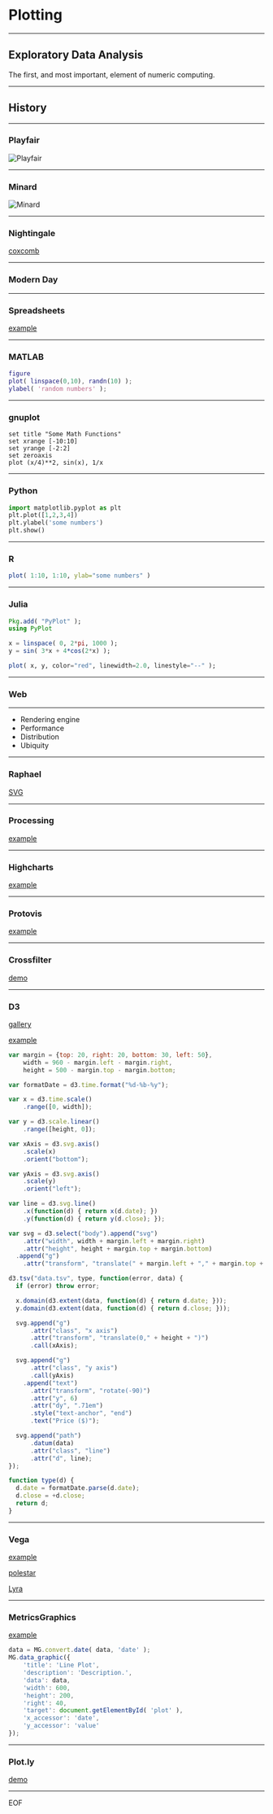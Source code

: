 # Plotting

---

## Exploratory Data Analysis

The first, and most important, element of numeric computing.

---

## History

---

### Playfair

![Playfair](/img/william_playfair_time_series.png)

---

### Minard

![Minard](/img/minard_napoleans_march.png)

---

### Nightingale

[coxcomb](https://github.com/stdlib-js/stdlib/tree/develop/lib/node_modules/%40stdlib/datasets/nightingales-rose)

---

### Modern Day

---

### Spreadsheets

[example](https://docs.google.com/spreadsheets/d/1YCSgTTZRPdIv0nDZmEeD_ERxs-rFczFtVdb1bmX7zM8/edit#gid=0)

---

### MATLAB

``` matlab
figure
plot( linspace(0,10), randn(10) );
ylabel( 'random numbers' );
```

---

### gnuplot

``` text
set title "Some Math Functions"
set xrange [-10:10]
set yrange [-2:2]
set zeroaxis
plot (x/4)**2, sin(x), 1/x
```

---

### Python

``` python
import matplotlib.pyplot as plt
plt.plot([1,2,3,4])
plt.ylabel('some numbers')
plt.show()
```

---

### R

``` r
plot( 1:10, 1:10, ylab="some numbers" )
```

---

### Julia

``` julia
Pkg.add( "PyPlot" );
using PyPlot

x = linspace( 0, 2*pi, 1000 );
y = sin( 3*x + 4*cos(2*x) );

plot( x, y, color="red", linewidth=2.0, linestyle="--" );
```

---

### Web

---

* Rendering engine
* Performance
* Distribution
* Ubiquity

---

### Raphael

[SVG](http://dmitrybaranovskiy.github.io/raphael/analytics.html)


---

### Processing

[example](https://processing.org/examples/sinewave.html)


---

### Highcharts

[example](http://jsfiddle.net/gh/get/jquery/1.9.1/highslide-software/highcharts.com/tree/master/samples/highcharts/demo/line-basic/)


---

### Protovis

[example](http://mbostock.github.io/protovis/ex/line.html)


---

### Crossfilter

[demo](http://square.github.io/crossfilter/)


---

### D3

[gallery](https://github.com/d3/d3/wiki/Gallery)

[example](http://bl.ocks.org/mbostock/3883245)

``` javascript
var margin = {top: 20, right: 20, bottom: 30, left: 50},
    width = 960 - margin.left - margin.right,
    height = 500 - margin.top - margin.bottom;

var formatDate = d3.time.format("%d-%b-%y");

var x = d3.time.scale()
    .range([0, width]);

var y = d3.scale.linear()
    .range([height, 0]);

var xAxis = d3.svg.axis()
    .scale(x)
    .orient("bottom");

var yAxis = d3.svg.axis()
    .scale(y)
    .orient("left");

var line = d3.svg.line()
    .x(function(d) { return x(d.date); })
    .y(function(d) { return y(d.close); });

var svg = d3.select("body").append("svg")
    .attr("width", width + margin.left + margin.right)
    .attr("height", height + margin.top + margin.bottom)
  .append("g")
    .attr("transform", "translate(" + margin.left + "," + margin.top + ")");

d3.tsv("data.tsv", type, function(error, data) {
  if (error) throw error;

  x.domain(d3.extent(data, function(d) { return d.date; }));
  y.domain(d3.extent(data, function(d) { return d.close; }));

  svg.append("g")
      .attr("class", "x axis")
      .attr("transform", "translate(0," + height + ")")
      .call(xAxis);

  svg.append("g")
      .attr("class", "y axis")
      .call(yAxis)
    .append("text")
      .attr("transform", "rotate(-90)")
      .attr("y", 6)
      .attr("dy", ".71em")
      .style("text-anchor", "end")
      .text("Price ($)");

  svg.append("path")
      .datum(data)
      .attr("class", "line")
      .attr("d", line);
});

function type(d) {
  d.date = formatDate.parse(d.date);
  d.close = +d.close;
  return d;
}
```

---

### Vega

[example](http://vega.github.io/vega-editor/index.html?spec=index_chart)

[polestar](https://vega.github.io/polestar/)

[Lyra](https://github.com/vega/lyra)


---

### MetricsGraphics

[example](http://metricsgraphicsjs.org/examples.htm)

``` javascript
data = MG.convert.date( data, 'date' );
MG.data_graphic({
    'title': 'Line Plot',
    'description': 'Description.',
    'data': data,
    'width': 600,
    'height': 200,
    'right': 40,
    'target': document.getElementById( 'plot' ),
    'x_accessor': 'date',
    'y_accessor': 'value'
});
```

---

### Plot.ly

[demo](https://plot.ly/javascript/)

---

EOF
